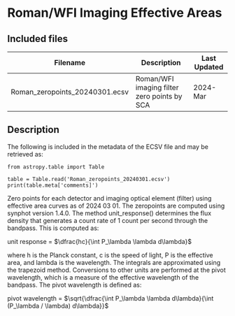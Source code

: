 # Roman/WFI Imaging Effective Areas

## Included files


| Filename                          | Description                                                                     | Last Updated |
|-----------------------------------|---------------------------------------------------------------------------------|--------------|
| Roman_zeropoints_20240301.ecsv | Roman/WFI imaging filter zero points by SCA | 2024-Mar |

## Description

The following is included in the metadata of the ECSV file and may be retrieved as:

```
from astropy.table import Table

table = Table.read('Roman_zeropoints_20240301.ecsv')
print(table.meta['comments]')
```

Zero points for each detector and imaging optical element (filter) using effective area curves as of 2024 03 01.
The zeropoints are computed using synphot version 1.4.0. The method unit_response() 
determines the flux density that generates a count rate of 1 count per second through 
the bandpass. This is computed as:

unit response = $\dfrac{hc}{\int P_\lambda \lambda d\lambda}$

where h is the Planck constant, c is the speed of light, P is the effective 
area, and lambda is the wavelength. The integrals are approximated using the trapezoid 
method. Conversions to other units are performed at the pivot wavelength, which is a 
measure of the effective wavelength of the bandpass. The pivot wavelength is defined as:

pivot wavelength = $\sqrt{\dfrac{\int P_\lambda \lambda d\lambda}{\int (P_\lambda / \lambda) d\lambda}}$